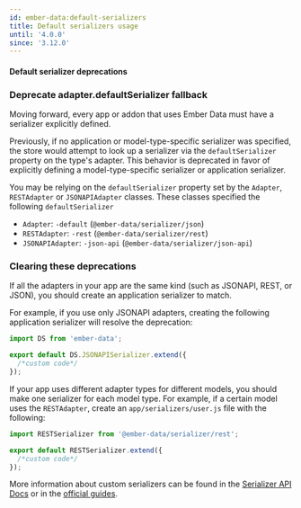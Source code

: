 ```yaml
---
id: ember-data:default-serializers
title: Default serializers usage
until: '4.0.0'
since: '3.12.0'
---
```

#### Default serializer deprecations

### Deprecate adapter.defaultSerializer fallback

Moving forward, every app or addon that uses Ember Data must have a serializer explicitly defined.

Previously, if no application or model-type-specific serializer was specified, the store would attempt to look up a serializer via the `defaultSerializer` property on the type's adapter. This behavior is deprecated in favor of explicitly defining a model-type-specific serializer or application serializer.

You may be relying on the `defaultSerializer` property set by the `Adapter`, `RESTAdapter` or `JSONAPIAdapter` classes.
These classes specified the following `defaultSerializer`

- `Adapter`: `-default` (`@ember-data/serializer/json`)
- `RESTAdapter`: `-rest` (`@ember-data/serializer/rest`)
- `JSONAPIAdapter`: `-json-api` (`@ember-data/serializer/json-api`)

### Clearing these deprecations

If all the adapters in your app are the same kind (such as JSONAPI, REST, or JSON), you should create an
application serializer to match.

For example, if you use only JSONAPI adapters, creating the following application serializer
will resolve the deprecation:

```javascript {data-filename=app/serializers/application.js}
import DS from 'ember-data';

export default DS.JSONAPISerializer.extend({
  /*custom code*/
});
```

If your app uses different adapter types for different models, you should make one serializer for each model type. For example, if a certain model uses the `RESTAdapter`, create an `app/serializers/user.js` file with the following:

```javascript {data-filename=app/serializers/user.js}
import RESTSerializer from '@ember-data/serializer/rest';

export default RESTSerializer.extend({
  /*custom code*/
});
```

More information about custom serializers can be found in the [Serializer API Docs](https://api.emberjs.com/ember-data/release/modules/@ember-data%2Fserializer) or in the [official guides](https://guides.emberjs.com/release/models/customizing-serializers/#toc_customizing-serializers).
